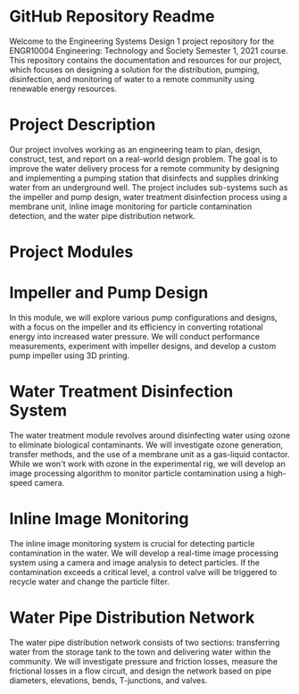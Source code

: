 # GitHub Repository Readme

Welcome to the Engineering Systems Design 1 project repository for the ENGR10004 Engineering: Technology and Society Semester 1, 2021 course. This repository contains the documentation and resources for our project, which focuses on designing a solution for the distribution, pumping, disinfection, and monitoring of water to a remote community using renewable energy resources.

# Project Description

Our project involves working as an engineering team to plan, design, construct, test, and report on a real-world design problem. The goal is to improve the water delivery process for a remote community by designing and implementing a pumping station that disinfects and supplies drinking water from an underground well. The project includes sub-systems such as the impeller and pump design, water treatment disinfection process using a membrane unit, inline image monitoring for particle contamination detection, and the water pipe distribution network.

# Project Modules

# Impeller and Pump Design
In this module, we will explore various pump configurations and designs, with a focus on the impeller and its efficiency in converting rotational energy into increased water pressure. We will conduct performance measurements, experiment with impeller designs, and develop a custom pump impeller using 3D printing.

# Water Treatment Disinfection System
The water treatment module revolves around disinfecting water using ozone to eliminate biological contaminants. We will investigate ozone generation, transfer methods, and the use of a membrane unit as a gas-liquid contactor. While we won't work with ozone in the experimental rig, we will develop an image processing algorithm to monitor particle contamination using a high-speed camera.

# Inline Image Monitoring
The inline image monitoring system is crucial for detecting particle contamination in the water. We will develop a real-time image processing system using a camera and image analysis to detect particles. If the contamination exceeds a critical level, a control valve will be triggered to recycle water and change the particle filter.

# Water Pipe Distribution Network
The water pipe distribution network consists of two sections: transferring water from the storage tank to the town and delivering water within the community. We will investigate pressure and friction losses, measure the frictional losses in a flow circuit, and design the network based on pipe diameters, elevations, bends, T-junctions, and valves.
